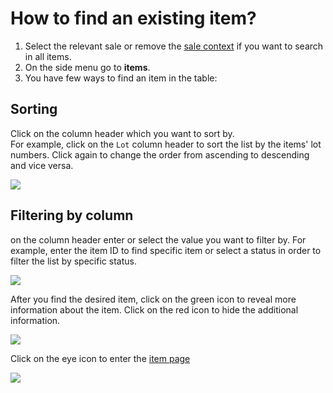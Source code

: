 # How to find an existing item?

1. Select the relevant sale or remove the [sale context](../sale/sale-context.md) if you want to search in all items. 
2. On the side menu go to **items**.
3. You have few ways to find an item in the table:

## Sorting

Click on the column header which you want to sort by.  
For example, click on the `Lot` column header to sort the list by the items' lot numbers. Click again to change the order from ascending to descending and vice versa.

![](https://user-images.githubusercontent.com/20393485/45425529-51e94780-b6a2-11e8-94c2-0d2eb2060f98.jpg)

## Filtering by column

on the column header enter or select the value you want to filter by. For example, enter the item ID to find specific item or select a status in order to filter the list by specific status.

![](https://user-images.githubusercontent.com/20393485/45425668-b1dfee00-b6a2-11e8-84ba-32a333303765.jpg)

After you find the desired item, click on the green icon to reveal more information about the item. Click on the red icon to hide the additional information.

![](https://user-images.githubusercontent.com/20393485/45425842-2ca90900-b6a3-11e8-967f-8b4d1308d37c.jpg)

Click on the eye icon to enter the [item page]()

![](https://user-images.githubusercontent.com/20393485/45425942-6a0d9680-b6a3-11e8-88fc-87585c9c8f5c.jpg)

